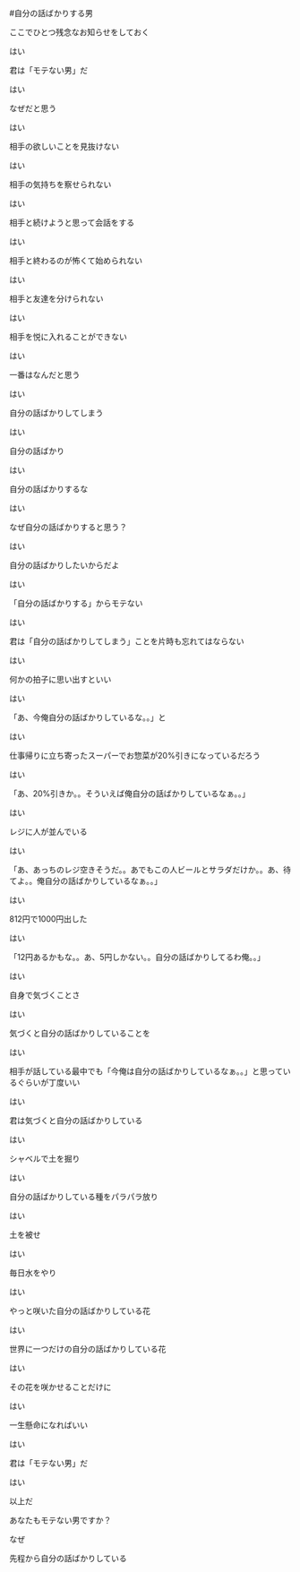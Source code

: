 #自分の話ばかりする男

ここでひとつ残念なお知らせをしておく

はい

君は「モテない男」だ

はい

なぜだと思う

はい

相手の欲しいことを見抜けない

はい

相手の気持ちを察せられない

はい

相手と続けようと思って会話をする

はい

相手と終わるのが怖くて始められない

はい

相手と友達を分けられない

はい

相手を悦に入れることができない

はい

一番はなんだと思う

はい

自分の話ばかりしてしまう

はい

自分の話ばかり

はい

自分の話ばかりするな

はい

なぜ自分の話ばかりすると思う？

はい

自分の話ばかりしたいからだよ

はい

「自分の話ばかりする」からモテない

はい

君は「自分の話ばかりしてしまう」ことを片時も忘れてはならない

はい

何かの拍子に思い出すといい

はい

「あ、今俺自分の話ばかりしているな。。」と

はい

仕事帰りに立ち寄ったスーパーでお惣菜が20%引きになっているだろう

はい

「あ、20%引きか。。そういえば俺自分の話ばかりしているなぁ。。」

はい

レジに人が並んでいる

はい

「あ、あっちのレジ空きそうだ。。あでもこの人ビールとサラダだけか。。あ、待てよ。。俺自分の話ばかりしているなぁ。。」

はい

812円で1000円出した

はい

「12円あるかもな。。あ、5円しかない。。自分の話ばかりしてるわ俺。。」

はい

自身で気づくことさ

はい

気づくと自分の話ばかりしていることを

はい

相手が話している最中でも「今俺は自分の話ばかりしているなぁ。。」と思っているぐらいが丁度いい

はい

君は気づくと自分の話ばかりしている

はい

シャベルで土を掘り

はい

自分の話ばかりしている種をパラパラ放り

はい

土を被せ

はい

毎日水をやり

はい

やっと咲いた自分の話ばかりしている花

はい

世界に一つだけの自分の話ばかりしている花

はい

その花を咲かせることだけに

はい

一生懸命になればいい

はい

君は「モテない男」だ

はい

以上だ

あなたもモテない男ですか？

なぜ

先程から自分の話ばかりしている


